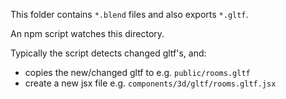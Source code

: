 This folder contains `*.blend` files and also exports `*.gltf`.

An npm script watches this directory.

Typically the script detects changed gltf's, and:

- copies the new/changed gltf to e.g. `public/rooms.gltf`
- create a new jsx file e.g.  `components/3d/gltf/rooms.gltf.jsx`
